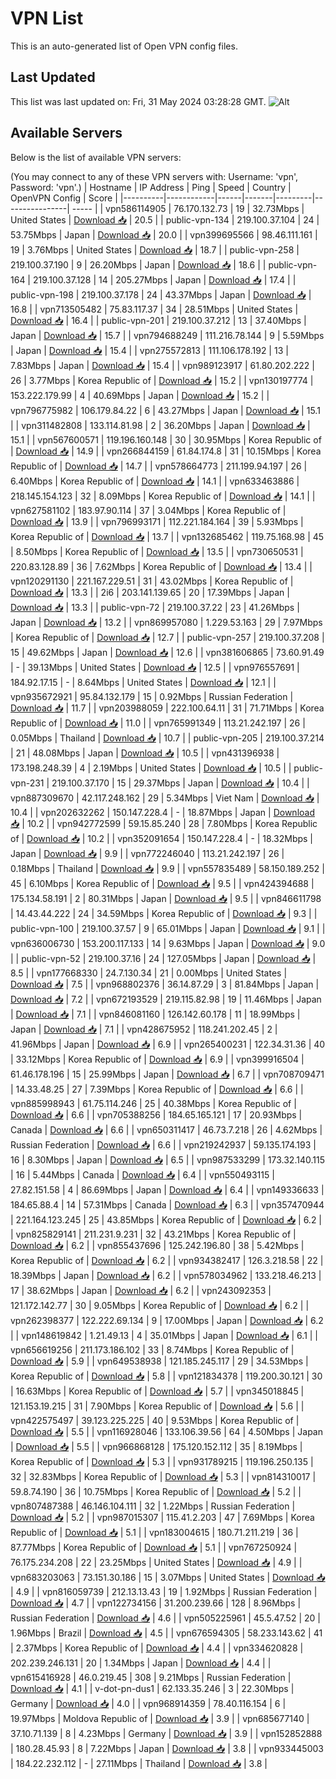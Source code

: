 # VPN List

This is an auto-generated list of Open VPN config files.

## Last Updated

This list was last updated on: Fri, 31 May 2024 03:28:28 GMT.
![Alt](https://repobeats.axiom.co/api/embed/186b98318ef1479477931607c1ad7d823f12451f.svg "Repobeats analytics image")

## Available Servers

Below is the list of available VPN servers:

(You may connect to any of these VPN servers with: Username: 'vpn', Password: 'vpn'.)
| Hostname | IP Address | Ping | Speed | Country | OpenVPN Config | Score |
|----------|------------|------|-------|---------|----------------| ----- |
| vpn586114905 | 76.170.132.73 | 19 | 32.73Mbps | United States | [Download 📥](./configs/server_0_US.ovpn) | 20.5 |
| public-vpn-134 | 219.100.37.104 | 24 | 53.75Mbps | Japan | [Download 📥](./configs/server_1_JP.ovpn) | 20.0 |
| vpn399695566 | 98.46.111.161 | 19 | 3.76Mbps | United States | [Download 📥](./configs/server_2_US.ovpn) | 18.7 |
| public-vpn-258 | 219.100.37.190 | 9 | 26.20Mbps | Japan | [Download 📥](./configs/server_3_JP.ovpn) | 18.6 |
| public-vpn-164 | 219.100.37.128 | 14 | 205.27Mbps | Japan | [Download 📥](./configs/server_4_JP.ovpn) | 17.4 |
| public-vpn-198 | 219.100.37.178 | 24 | 43.37Mbps | Japan | [Download 📥](./configs/server_5_JP.ovpn) | 16.8 |
| vpn713505482 | 75.83.117.37 | 34 | 28.51Mbps | United States | [Download 📥](./configs/server_6_US.ovpn) | 16.4 |
| public-vpn-201 | 219.100.37.212 | 13 | 37.40Mbps | Japan | [Download 📥](./configs/server_7_JP.ovpn) | 15.7 |
| vpn794688249 | 111.216.78.144 | 9 | 5.59Mbps | Japan | [Download 📥](./configs/server_8_JP.ovpn) | 15.4 |
| vpn275572813 | 111.106.178.192 | 13 | 7.83Mbps | Japan | [Download 📥](./configs/server_9_JP.ovpn) | 15.4 |
| vpn989123917 | 61.80.202.222 | 26 | 3.77Mbps | Korea Republic of | [Download 📥](./configs/server_10_KR.ovpn) | 15.2 |
| vpn130197774 | 153.222.179.99 | 4 | 40.69Mbps | Japan | [Download 📥](./configs/server_11_JP.ovpn) | 15.2 |
| vpn796775982 | 106.179.84.22 | 6 | 43.27Mbps | Japan | [Download 📥](./configs/server_12_JP.ovpn) | 15.1 |
| vpn311482808 | 133.114.81.98 | 2 | 36.20Mbps | Japan | [Download 📥](./configs/server_13_JP.ovpn) | 15.1 |
| vpn567600571 | 119.196.160.148 | 30 | 30.95Mbps | Korea Republic of | [Download 📥](./configs/server_14_KR.ovpn) | 14.9 |
| vpn266844159 | 61.84.174.8 | 31 | 10.15Mbps | Korea Republic of | [Download 📥](./configs/server_15_KR.ovpn) | 14.7 |
| vpn578664773 | 211.199.94.197 | 26 | 6.40Mbps | Korea Republic of | [Download 📥](./configs/server_16_KR.ovpn) | 14.1 |
| vpn633463886 | 218.145.154.123 | 32 | 8.09Mbps | Korea Republic of | [Download 📥](./configs/server_17_KR.ovpn) | 14.1 |
| vpn627581102 | 183.97.90.114 | 37 | 3.04Mbps | Korea Republic of | [Download 📥](./configs/server_18_KR.ovpn) | 13.9 |
| vpn796993171 | 112.221.184.164 | 39 | 5.93Mbps | Korea Republic of | [Download 📥](./configs/server_19_KR.ovpn) | 13.7 |
| vpn132685462 | 119.75.168.98 | 45 | 8.50Mbps | Korea Republic of | [Download 📥](./configs/server_20_KR.ovpn) | 13.5 |
| vpn730650531 | 220.83.128.89 | 36 | 7.62Mbps | Korea Republic of | [Download 📥](./configs/server_21_KR.ovpn) | 13.4 |
| vpn120291130 | 221.167.229.51 | 31 | 43.02Mbps | Korea Republic of | [Download 📥](./configs/server_22_KR.ovpn) | 13.3 |
| 2i6 | 203.141.139.65 | 20 | 17.39Mbps | Japan | [Download 📥](./configs/server_23_JP.ovpn) | 13.3 |
| public-vpn-72 | 219.100.37.22 | 23 | 41.26Mbps | Japan | [Download 📥](./configs/server_24_JP.ovpn) | 13.2 |
| vpn869957080 | 1.229.53.163 | 29 | 7.97Mbps | Korea Republic of | [Download 📥](./configs/server_25_KR.ovpn) | 12.7 |
| public-vpn-257 | 219.100.37.208 | 15 | 49.62Mbps | Japan | [Download 📥](./configs/server_26_JP.ovpn) | 12.6 |
| vpn381606865 | 73.60.91.49 | - | 39.13Mbps | United States | [Download 📥](./configs/server_27_US.ovpn) | 12.5 |
| vpn976557691 | 184.92.17.15 | - | 8.64Mbps | United States | [Download 📥](./configs/server_28_US.ovpn) | 12.1 |
| vpn935672921 | 95.84.132.179 | 15 | 0.92Mbps | Russian Federation | [Download 📥](./configs/server_29_RU.ovpn) | 11.7 |
| vpn203988059 | 222.100.64.11 | 31 | 71.71Mbps | Korea Republic of | [Download 📥](./configs/server_30_KR.ovpn) | 11.0 |
| vpn765991349 | 113.21.242.197 | 26 | 0.05Mbps | Thailand | [Download 📥](./configs/server_31_TH.ovpn) | 10.7 |
| public-vpn-205 | 219.100.37.214 | 21 | 48.08Mbps | Japan | [Download 📥](./configs/server_32_JP.ovpn) | 10.5 |
| vpn431396938 | 173.198.248.39 | 4 | 2.19Mbps | United States | [Download 📥](./configs/server_33_US.ovpn) | 10.5 |
| public-vpn-231 | 219.100.37.170 | 15 | 29.37Mbps | Japan | [Download 📥](./configs/server_34_JP.ovpn) | 10.4 |
| vpn887309670 | 42.117.248.162 | 29 | 5.34Mbps | Viet Nam | [Download 📥](./configs/server_35_VN.ovpn) | 10.4 |
| vpn202632262 | 150.147.228.4 | - | 18.87Mbps | Japan | [Download 📥](./configs/server_36_JP.ovpn) | 10.2 |
| vpn942772599 | 59.15.85.240 | 28 | 7.80Mbps | Korea Republic of | [Download 📥](./configs/server_37_KR.ovpn) | 10.2 |
| vpn352091654 | 150.147.228.4 | - | 18.32Mbps | Japan | [Download 📥](./configs/server_38_JP.ovpn) | 9.9 |
| vpn772246040 | 113.21.242.197 | 26 | 0.18Mbps | Thailand | [Download 📥](./configs/server_39_TH.ovpn) | 9.9 |
| vpn557835489 | 58.150.189.252 | 45 | 6.10Mbps | Korea Republic of | [Download 📥](./configs/server_40_KR.ovpn) | 9.5 |
| vpn424394688 | 175.134.58.191 | 2 | 80.31Mbps | Japan | [Download 📥](./configs/server_41_JP.ovpn) | 9.5 |
| vpn846611798 | 14.43.44.222 | 24 | 34.59Mbps | Korea Republic of | [Download 📥](./configs/server_42_KR.ovpn) | 9.3 |
| public-vpn-100 | 219.100.37.57 | 9 | 65.01Mbps | Japan | [Download 📥](./configs/server_43_JP.ovpn) | 9.1 |
| vpn636006730 | 153.200.117.133 | 14 | 9.63Mbps | Japan | [Download 📥](./configs/server_44_JP.ovpn) | 9.0 |
| public-vpn-52 | 219.100.37.16 | 24 | 127.05Mbps | Japan | [Download 📥](./configs/server_45_JP.ovpn) | 8.5 |
| vpn177668330 | 24.7.130.34 | 21 | 0.00Mbps | United States | [Download 📥](./configs/server_46_US.ovpn) | 7.5 |
| vpn968802376 | 36.14.87.29 | 3 | 81.84Mbps | Japan | [Download 📥](./configs/server_47_JP.ovpn) | 7.2 |
| vpn672193529 | 219.115.82.98 | 19 | 11.46Mbps | Japan | [Download 📥](./configs/server_48_JP.ovpn) | 7.1 |
| vpn846081160 | 126.142.60.178 | 11 | 18.99Mbps | Japan | [Download 📥](./configs/server_49_JP.ovpn) | 7.1 |
| vpn428675952 | 118.241.202.45 | 2 | 41.96Mbps | Japan | [Download 📥](./configs/server_50_JP.ovpn) | 6.9 |
| vpn265400231 | 122.34.31.36 | 40 | 33.12Mbps | Korea Republic of | [Download 📥](./configs/server_51_KR.ovpn) | 6.9 |
| vpn399916504 | 61.46.178.196 | 15 | 25.99Mbps | Japan | [Download 📥](./configs/server_52_JP.ovpn) | 6.7 |
| vpn708709471 | 14.33.48.25 | 27 | 7.39Mbps | Korea Republic of | [Download 📥](./configs/server_53_KR.ovpn) | 6.6 |
| vpn885998943 | 61.75.114.246 | 25 | 40.38Mbps | Korea Republic of | [Download 📥](./configs/server_54_KR.ovpn) | 6.6 |
| vpn705388256 | 184.65.165.121 | 17 | 20.93Mbps | Canada | [Download 📥](./configs/server_55_CA.ovpn) | 6.6 |
| vpn650311417 | 46.73.7.218 | 26 | 4.62Mbps | Russian Federation | [Download 📥](./configs/server_56_RU.ovpn) | 6.6 |
| vpn219242937 | 59.135.174.193 | 16 | 8.30Mbps | Japan | [Download 📥](./configs/server_57_JP.ovpn) | 6.5 |
| vpn987533299 | 173.32.140.115 | 16 | 5.44Mbps | Canada | [Download 📥](./configs/server_58_CA.ovpn) | 6.4 |
| vpn550493115 | 27.82.151.58 | 4 | 86.69Mbps | Japan | [Download 📥](./configs/server_59_JP.ovpn) | 6.4 |
| vpn149336633 | 184.65.88.4 | 14 | 57.31Mbps | Canada | [Download 📥](./configs/server_60_CA.ovpn) | 6.3 |
| vpn357470944 | 221.164.123.245 | 25 | 43.85Mbps | Korea Republic of | [Download 📥](./configs/server_61_KR.ovpn) | 6.2 |
| vpn825829141 | 211.231.9.231 | 32 | 43.21Mbps | Korea Republic of | [Download 📥](./configs/server_62_KR.ovpn) | 6.2 |
| vpn855437696 | 125.242.196.80 | 38 | 5.42Mbps | Korea Republic of | [Download 📥](./configs/server_63_KR.ovpn) | 6.2 |
| vpn934382417 | 126.3.218.58 | 22 | 18.39Mbps | Japan | [Download 📥](./configs/server_64_JP.ovpn) | 6.2 |
| vpn578034962 | 133.218.46.213 | 17 | 38.62Mbps | Japan | [Download 📥](./configs/server_65_JP.ovpn) | 6.2 |
| vpn243092353 | 121.172.142.77 | 30 | 9.05Mbps | Korea Republic of | [Download 📥](./configs/server_66_KR.ovpn) | 6.2 |
| vpn262398377 | 122.222.69.134 | 9 | 17.00Mbps | Japan | [Download 📥](./configs/server_67_JP.ovpn) | 6.2 |
| vpn148619842 | 1.21.49.13 | 4 | 35.01Mbps | Japan | [Download 📥](./configs/server_68_JP.ovpn) | 6.1 |
| vpn656619256 | 211.173.186.102 | 33 | 8.74Mbps | Korea Republic of | [Download 📥](./configs/server_69_KR.ovpn) | 5.9 |
| vpn649538938 | 121.185.245.117 | 29 | 34.53Mbps | Korea Republic of | [Download 📥](./configs/server_70_KR.ovpn) | 5.8 |
| vpn121834378 | 119.200.30.121 | 30 | 16.63Mbps | Korea Republic of | [Download 📥](./configs/server_71_KR.ovpn) | 5.7 |
| vpn345018845 | 121.153.19.215 | 31 | 7.90Mbps | Korea Republic of | [Download 📥](./configs/server_72_KR.ovpn) | 5.6 |
| vpn422575497 | 39.123.225.225 | 40 | 9.53Mbps | Korea Republic of | [Download 📥](./configs/server_73_KR.ovpn) | 5.5 |
| vpn116928046 | 133.106.39.56 | 64 | 4.50Mbps | Japan | [Download 📥](./configs/server_74_JP.ovpn) | 5.5 |
| vpn966868128 | 175.120.152.112 | 35 | 8.19Mbps | Korea Republic of | [Download 📥](./configs/server_75_KR.ovpn) | 5.3 |
| vpn931789215 | 119.196.250.135 | 32 | 32.83Mbps | Korea Republic of | [Download 📥](./configs/server_76_KR.ovpn) | 5.3 |
| vpn814310017 | 59.8.74.190 | 36 | 10.75Mbps | Korea Republic of | [Download 📥](./configs/server_77_KR.ovpn) | 5.2 |
| vpn807487388 | 46.146.104.111 | 32 | 1.22Mbps | Russian Federation | [Download 📥](./configs/server_78_RU.ovpn) | 5.2 |
| vpn987015307 | 115.41.2.203 | 47 | 7.69Mbps | Korea Republic of | [Download 📥](./configs/server_79_KR.ovpn) | 5.1 |
| vpn183004615 | 180.71.211.219 | 36 | 87.77Mbps | Korea Republic of | [Download 📥](./configs/server_80_KR.ovpn) | 5.1 |
| vpn767250924 | 76.175.234.208 | 22 | 23.25Mbps | United States | [Download 📥](./configs/server_81_US.ovpn) | 4.9 |
| vpn683203063 | 73.151.30.186 | 15 | 3.07Mbps | United States | [Download 📥](./configs/server_82_US.ovpn) | 4.9 |
| vpn816059739 | 212.13.13.43 | 19 | 1.92Mbps | Russian Federation | [Download 📥](./configs/server_83_RU.ovpn) | 4.7 |
| vpn122734156 | 31.200.239.66 | 128 | 8.96Mbps | Russian Federation | [Download 📥](./configs/server_84_RU.ovpn) | 4.6 |
| vpn505225961 | 45.5.47.52 | 20 | 1.96Mbps | Brazil | [Download 📥](./configs/server_85_BR.ovpn) | 4.5 |
| vpn676594305 | 58.233.143.62 | 41 | 2.37Mbps | Korea Republic of | [Download 📥](./configs/server_86_KR.ovpn) | 4.4 |
| vpn334620828 | 202.239.246.131 | 20 | 1.34Mbps | Japan | [Download 📥](./configs/server_87_JP.ovpn) | 4.4 |
| vpn615416928 | 46.0.219.45 | 308 | 9.21Mbps | Russian Federation | [Download 📥](./configs/server_88_RU.ovpn) | 4.1 |
| v-dot-pn-dus1 | 62.133.35.246 | 3 | 22.30Mbps | Germany | [Download 📥](./configs/server_89_DE.ovpn) | 4.0 |
| vpn968914359 | 78.40.116.154 | 6 | 19.97Mbps | Moldova Republic of | [Download 📥](./configs/server_90_MD.ovpn) | 3.9 |
| vpn685677140 | 37.10.71.139 | 8 | 4.23Mbps | Germany | [Download 📥](./configs/server_91_DE.ovpn) | 3.9 |
| vpn152852888 | 180.28.45.93 | 8 | 7.22Mbps | Japan | [Download 📥](./configs/server_92_JP.ovpn) | 3.8 |
| vpn933445003 | 184.22.232.112 | - | 27.11Mbps | Thailand | [Download 📥](./configs/server_93_TH.ovpn) | 3.8 |
